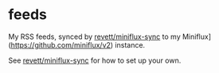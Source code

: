 # feeds

My RSS feeds, synced by [revett/miniflux-sync](https://github.com/revett/miniflux-sync) to my
Miniflux](https://github.com/miniflux/v2) instance.

See [revett/miniflux-sync](https://github.com/revett/miniflux-sync) for how to set up your own.

